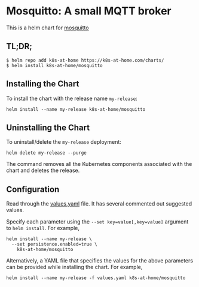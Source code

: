 # Mosquitto: A small MQTT broker

This is a helm chart for [mosquitto](https://mosquitto.org/)

## TL;DR;

```shell
$ helm repo add k8s-at-home https://k8s-at-home.com/charts/
$ helm install k8s-at-home/mosquitto
```

## Installing the Chart

To install the chart with the release name `my-release`:

```console
helm install --name my-release k8s-at-home/mosquitto
```

## Uninstalling the Chart

To uninstall/delete the `my-release` deployment:

```console
helm delete my-release --purge
```

The command removes all the Kubernetes components associated with the chart and deletes the release.

## Configuration

Read through the [values.yaml](https://github.com/k8s-at-home/charts/blob/master/charts/mosquitto/values.yaml) file. It has several commented out suggested values.

Specify each parameter using the `--set key=value[,key=value]` argument to `helm install`. For example,

```console
helm install --name my-release \
  --set persistence.enabled=true \
    k8s-at-home/mosquitto
```

Alternatively, a YAML file that specifies the values for the above parameters can be provided while installing the chart. For example,

```console
helm install --name my-release -f values.yaml k8s-at-home/mosquitto
```
